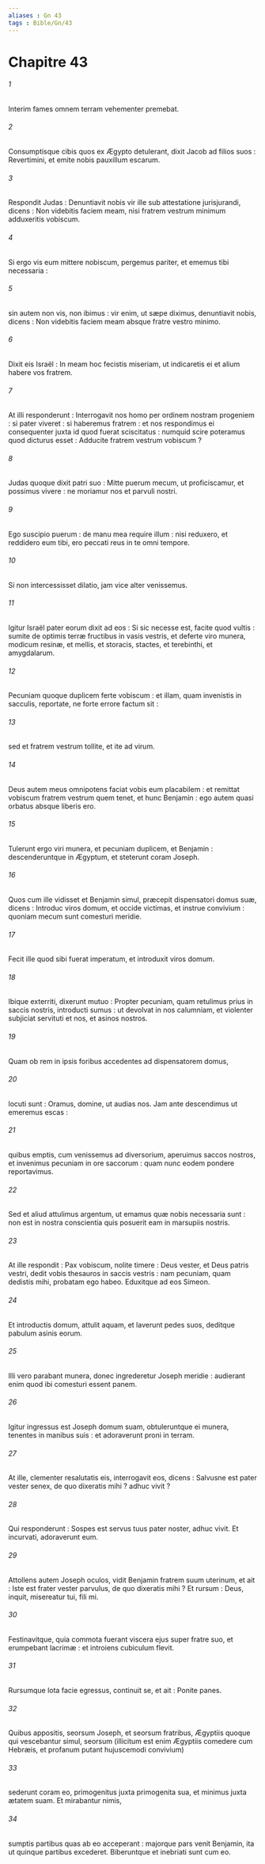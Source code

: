 ```yaml
---
aliases : Gn 43
tags : Bible/Gn/43
---
```


# Chapitre 43

###### 1
Interim fames omnem terram vehementer premebat.
###### 2
Consumptisque cibis quos ex Ægypto detulerant, dixit Jacob ad filios suos : Revertimini, et emite nobis pauxillum escarum.
###### 3
Respondit Judas : Denuntiavit nobis vir ille sub attestatione jurisjurandi, dicens : Non videbitis faciem meam, nisi fratrem vestrum minimum adduxeritis vobiscum.
###### 4
Si ergo vis eum mittere nobiscum, pergemus pariter, et ememus tibi necessaria :
###### 5
sin autem non vis, non ibimus : vir enim, ut sæpe diximus, denuntiavit nobis, dicens : Non videbitis faciem meam absque fratre vestro minimo.
###### 6
Dixit eis Israël : In meam hoc fecistis miseriam, ut indicaretis ei et alium habere vos fratrem.
###### 7
At illi responderunt : Interrogavit nos homo per ordinem nostram progeniem : si pater viveret : si haberemus fratrem : et nos respondimus ei consequenter juxta id quod fuerat sciscitatus : numquid scire poteramus quod dicturus esset : Adducite fratrem vestrum vobiscum ?
###### 8
Judas quoque dixit patri suo : Mitte puerum mecum, ut proficiscamur, et possimus vivere : ne moriamur nos et parvuli nostri.
###### 9
Ego suscipio puerum : de manu mea require illum : nisi reduxero, et reddidero eum tibi, ero peccati reus in te omni tempore.
###### 10
Si non intercessisset dilatio, jam vice alter venissemus.
###### 11
Igitur Israël pater eorum dixit ad eos : Si sic necesse est, facite quod vultis : sumite de optimis terræ fructibus in vasis vestris, et deferte viro munera, modicum resinæ, et mellis, et storacis, stactes, et terebinthi, et amygdalarum.
###### 12
Pecuniam quoque duplicem ferte vobiscum : et illam, quam invenistis in sacculis, reportate, ne forte errore factum sit :
###### 13
sed et fratrem vestrum tollite, et ite ad virum.
###### 14
Deus autem meus omnipotens faciat vobis eum placabilem : et remittat vobiscum fratrem vestrum quem tenet, et hunc Benjamin : ego autem quasi orbatus absque liberis ero.
###### 15
Tulerunt ergo viri munera, et pecuniam duplicem, et Benjamin : descenderuntque in Ægyptum, et steterunt coram Joseph.
###### 16
Quos cum ille vidisset et Benjamin simul, præcepit dispensatori domus suæ, dicens : Introduc viros domum, et occide victimas, et instrue convivium : quoniam mecum sunt comesturi meridie.
###### 17
Fecit ille quod sibi fuerat imperatum, et introduxit viros domum.
###### 18
Ibique exterriti, dixerunt mutuo : Propter pecuniam, quam retulimus prius in saccis nostris, introducti sumus : ut devolvat in nos calumniam, et violenter subjiciat servituti et nos, et asinos nostros.
###### 19
Quam ob rem in ipsis foribus accedentes ad dispensatorem domus,
###### 20
locuti sunt : Oramus, domine, ut audias nos. Jam ante descendimus ut emeremus escas :
###### 21
quibus emptis, cum venissemus ad diversorium, aperuimus saccos nostros, et invenimus pecuniam in ore saccorum : quam nunc eodem pondere reportavimus.
###### 22
Sed et aliud attulimus argentum, ut emamus quæ nobis necessaria sunt : non est in nostra conscientia quis posuerit eam in marsupiis nostris.
###### 23
At ille respondit : Pax vobiscum, nolite timere : Deus vester, et Deus patris vestri, dedit vobis thesauros in saccis vestris : nam pecuniam, quam dedistis mihi, probatam ego habeo. Eduxitque ad eos Simeon.
###### 24
Et introductis domum, attulit aquam, et laverunt pedes suos, deditque pabulum asinis eorum.
###### 25
Illi vero parabant munera, donec ingrederetur Joseph meridie : audierant enim quod ibi comesturi essent panem.
###### 26
Igitur ingressus est Joseph domum suam, obtuleruntque ei munera, tenentes in manibus suis : et adoraverunt proni in terram.
###### 27
At ille, clementer resalutatis eis, interrogavit eos, dicens : Salvusne est pater vester senex, de quo dixeratis mihi ? adhuc vivit ?
###### 28
Qui responderunt : Sospes est servus tuus pater noster, adhuc vivit. Et incurvati, adoraverunt eum.
###### 29
Attollens autem Joseph oculos, vidit Benjamin fratrem suum uterinum, et ait : Iste est frater vester parvulus, de quo dixeratis mihi ? Et rursum : Deus, inquit, misereatur tui, fili mi.
###### 30
Festinavitque, quia commota fuerant viscera ejus super fratre suo, et erumpebant lacrimæ : et introiens cubiculum flevit.
###### 31
Rursumque lota facie egressus, continuit se, et ait : Ponite panes.
###### 32
Quibus appositis, seorsum Joseph, et seorsum fratribus, Ægyptiis quoque qui vescebantur simul, seorsum (illicitum est enim Ægyptiis comedere cum Hebræis, et profanum putant hujuscemodi convivium)
###### 33
sederunt coram eo, primogenitus juxta primogenita sua, et minimus juxta ætatem suam. Et mirabantur nimis,
###### 34
sumptis partibus quas ab eo acceperant : majorque pars venit Benjamin, ita ut quinque partibus excederet. Biberuntque et inebriati sunt cum eo.
